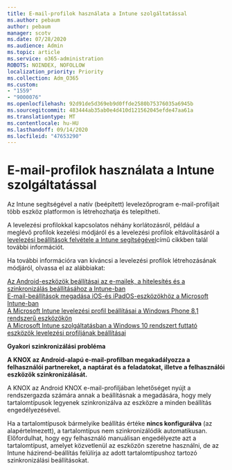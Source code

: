 ```yaml
---
title: E-mail-profilok használata a Intune szolgáltatással
ms.author: pebaum
author: pebaum
manager: scotv
ms.date: 07/28/2020
ms.audience: Admin
ms.topic: article
ms.service: o365-administration
ROBOTS: NOINDEX, NOFOLLOW
localization_priority: Priority
ms.collection: Adm_O365
ms.custom:
- "1559"
- "9000076"
ms.openlocfilehash: 92d91de5d369eb9d0ffde2580b75376035a6945b
ms.sourcegitcommit: 483444ab35ab0e4d410d121562045efde47aa61a
ms.translationtype: MT
ms.contentlocale: hu-HU
ms.lasthandoff: 09/14/2020
ms.locfileid: "47653290"
---
```

# <a name="using-email-profiles-with-intune"></a>E-mail-profilok használata a Intune szolgáltatással

Az Intune segítségével a natív (beépített) levelezőprogram e-mail-profiljait több eszköz platformon is létrehozhatja és telepítheti.

A levelezési profilokkal kapcsolatos néhány korlátozásról, például a meglévő profilok kezelési módjáról és a levelezési profilok eltávolításáról a [levelezési beállítások felvétele a Intune segítségével](https://docs.microsoft.com/intune/email-settings-configure)című cikkben talál további információt.

Ha további információra van kíváncsi a levelezési profilok létrehozásának módjáról, olvassa el az alábbiakat:

[Az Android-eszközök beállításai az e-mailek, a hitelesítés és a szinkronizálás beállításához a Intune-ban](https://docs.microsoft.com/intune/email-settings-android)  
[E-mail-beállítások megadása iOS-és iPadOS-eszközökhöz a Microsoft Intune-ban](https://docs.microsoft.com/intune/email-settings-ios)  
[A Microsoft Intune levelezési profil beállításai a Windows Phone 8,1 rendszerű eszközökön](https://docs.microsoft.com/intune/email-settings-windows-phone-8-1)  
[A Microsoft Intune szolgáltatásban a Windows 10 rendszert futtató eszközök levelezési profiljának beállításai](https://docs.microsoft.com/intune/email-settings-windows-10)

**Gyakori szinkronizálási probléma**

**A KNOX az Android-alapú e-mail-profilban megakadályozza a felhasználói partnereket, a naptárat és a feladatokat, illetve a felhasználói eszközök szinkronizálását.**

A KNOX az Android KNOX e-mail-profiljában lehetőséget nyújt a rendszergazda számára annak a beállításnak a megadására, hogy mely tartalomtípusok legyenek szinkronizálva az eszközre a minden beállítás engedélyezésével.

Ha a tartalomtípusok bármelyike beállítás értéke **nincs konfigurálva** (az alapértelmezett), a tartalomtípus nem szinkronizálódik automatikusan. Előfordulhat, hogy egy felhasználó manuálisan engedélyezte azt a tartalomtípust, amelyet közvetlenül az eszközön szeretne használni, de az Intune házirend-beállítás felülírja az adott tartalomtípushoz tartozó szinkronizálási beállításokat.

